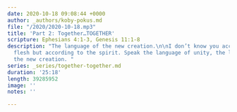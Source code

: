 ```yaml
---
date: 2020-10-18 09:08:44 +0000
author: _authors/koby-pokus.md
file: "/2020/2020-10-18.mp3"
title: 'Part 2: Together…TOGETHER'
scripture: Ephesians 4:1-3, Genesis 11:1-8
description: "The language of the new creation.\n\nI don’t know you according to the
  flesh but according to the spirit. Speak the language of unity, the language of
  the new creation. "
series: _series/together-together.md
duration: '25:18'
length: 39285952
image: ''
notes: ''

---
```

